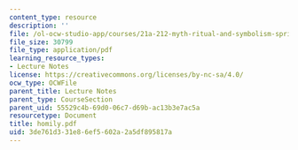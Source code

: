 ```yaml
---
content_type: resource
description: ''
file: /ol-ocw-studio-app/courses/21a-212-myth-ritual-and-symbolism-spring-2004/3de761d331e86ef5602a2a5df895817a_homily.pdf
file_size: 30799
file_type: application/pdf
learning_resource_types:
- Lecture Notes
license: https://creativecommons.org/licenses/by-nc-sa/4.0/
ocw_type: OCWFile
parent_title: Lecture Notes
parent_type: CourseSection
parent_uid: 55529c4b-69d0-06c7-d69b-ac13b3e7ac5a
resourcetype: Document
title: homily.pdf
uid: 3de761d3-31e8-6ef5-602a-2a5df895817a
---
```

